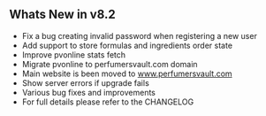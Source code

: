 Whats New in v8.2
--------------------------
- Fix a bug creating invalid password when registering a new user
- Add support to store formulas and ingredients order state
- Improve pvonline stats fetch
- Migrate pvonline to perfumersvault.com domain
- Main website is been moved to www.perfumersvault.com
- Show server errors if upgrade fails
- Various bug fixes and improvements
- For full details please refer to the CHANGELOG
